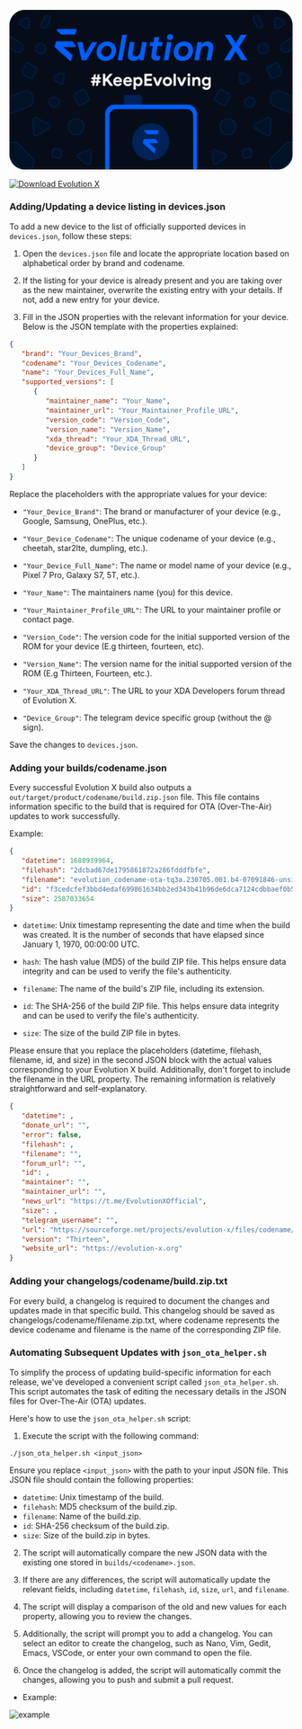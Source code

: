 ![Evolution X](https://github.com/Evolution-X/manifest/raw/tiramisu/EvoBanner.png)

[![Download Evolution X](https://img.shields.io/sourceforge/dt/evolution-x.svg)](https://sourceforge.net/projects/evolution-x/files/latest/download)

### Adding/Updating a device listing in devices.json

To add a new device to the list of officially supported devices in `devices.json`, follow these steps:

1. Open the `devices.json` file and locate the appropriate location based on alphabetical order by brand and codename.

2. If the listing for your device is already present and you are taking over as the new maintainer, overwrite the existing entry with your details. If not, add a new entry for your device.

3. Fill in the JSON properties with the relevant information for your device. Below is the JSON template with the properties explained:

```json
{
   "brand": "Your_Devices_Brand",
   "codename": "Your_Devices_Codename",
   "name": "Your_Devices_Full_Name",
   "supported_versions": [
      {
         "maintainer_name": "Your_Name",
         "maintainer_url": "Your_Maintainer_Profile_URL",
         "version_code": "Version_Code",
         "version_name": "Version_Name",
         "xda_thread": "Your_XDA_Thread_URL",
         "device_group": "Device_Group"
      }
   ]
}
```

Replace the placeholders with the appropriate values for your device:

- `"Your_Device_Brand"`: The brand or manufacturer of your device (e.g., Google, Samsung, OnePlus, etc.).

- `"Your_Device_Codename"`: The unique codename of your device (e.g., cheetah, star2lte, dumpling, etc.).

- `"Your_Device_Full_Name"`: The name or model name of your device (e.g., Pixel 7 Pro, Galaxy S7, 5T, etc.).

- `"Your_Name"`: The maintainers name (you) for this device.

- `"Your_Maintainer_Profile_URL"`: The URL to your maintainer profile or contact page.

- `"Version_Code"`: The version code for the initial supported version of the ROM for your device (E.g thirteen, fourteen, etc).

- `"Version_Name"`: The version name for the initial supported version of the ROM (E.g Thirteen, Fourteen, etc.).

- `"Your_XDA_Thread_URL"`: The URL to your XDA Developers forum thread of Evolution X.

- `"Device_Group"`: The telegram device specific group (without the @ sign).

Save the changes to `devices.json`.


### Adding your builds/codename.json

Every successful Evolution X build also outputs a `out/target/product/codename/build.zip.json` file. This file contains information specific to the build that is required for OTA (Over-The-Air) updates to work successfully. 

Example:

```json
{
   "datetime": 1688939964,
   "filehash": "2dcbad67de1795861872a286fdddfbfe",
   "filename": "evolution_codename-ota-tq3a.230705.001.b4-07091846-unsigned.zip",
   "id": "f3cedcfef3bbd4edaf699861634bb2ed343b41b96de6dca7124cdbbaef0b5c46",
   "size": 2587033654
}
```

- `datetime`: Unix timestamp representing the date and time when the build was created. It is the number of seconds that have elapsed since January 1, 1970, 00:00:00 UTC.

- `hash`: The hash value (MD5) of the build ZIP file. This helps ensure data integrity and can be used to verify the file's authenticity.

- `filename`: The name of the build's ZIP file, including its extension.

- `id`: The SHA-256 of the build ZIP file. This helps ensure data integrity and can be used to verify the file's authenticity.

- `size`: The size of the build ZIP file in bytes.

Please ensure that you replace the placeholders (datetime, filehash, filename, id, and size) in the second JSON block with the actual values corresponding to your Evolution X build. Additionally, don't forget to include the filename in the URL property. The remaining information is relatively straightforward and self-explanatory.

```json
{
   "datetime": ,
   "donate_url": "",
   "error": false,
   "filehash": ,
   "filename": "",
   "forum_url": "",
   "id": ,
   "maintainer": "",
   "maintainer_url": "",
   "news_url": "https://t.me/EvolutionXOfficial",
   "size": ,
   "telegram_username": "",
   "url": "https://sourceforge.net/projects/evolution-x/files/codename/13/filename/download",
   "version": "Thirteen",
   "website_url": "https://evolution-x.org"
}
```

### Adding your changelogs/codename/build.zip.txt

For every build, a changelog is required to document the changes and updates made in that specific build. This changelog should be saved as changelogs/codename/filename.zip.txt, where codename represents the device codename and filename is the name of the corresponding ZIP file.

### Automating Subsequent Updates with `json_ota_helper.sh`

To simplify the process of updating build-specific information for each release, we've developed a convenient script called `json_ota_helper.sh`. This script automates the task of editing the necessary details in the JSON files for Over-The-Air (OTA) updates.

Here's how to use the `json_ota_helper.sh` script:

1. Execute the script with the following command:
```
./json_ota_helper.sh <input_json>
```

Ensure you replace `<input_json>` with the path to your input JSON file. This JSON file should contain the following properties:

- `datetime`: Unix timestamp of the build.
- `filehash`: MD5 checksum of the build.zip.
- `filename`: Name of the build.zip.
- `id`: SHA-256 checksum of the build.zip.
- `size`: Size of the build.zip in bytes.

2. The script will automatically compare the new JSON data with the existing one stored in `builds/<codename>.json`.

3. If there are any differences, the script will automatically update the relevant fields, including `datetime`, `filehash`, `id`, `size`, `url`, and `filename`.

4. The script will display a comparison of the old and new values for each property, allowing you to review the changes.

5. Additionally, the script will prompt you to add a changelog. You can select an editor to create the changelog, such as Nano, Vim, Gedit, Emacs, VSCode, or enter your own command to open the file.

6. Once the changelog is added, the script will automatically commit the changes, allowing you to push and submit a pull request.


- Example:

![example](https://github.com/Evolution-X-Devices/official_devices/blob/master/assets/json_ota_helper_example.gif)
